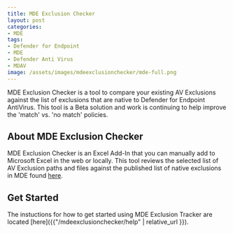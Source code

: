 ```yaml
---
title: MDE Exclusion Checker
layout: post
categories:
- MDE
tags:
- Defender for Endpoint
- MDE
- Defender Anti Virus
- MDAV
image: /assets/images/mdeexclusionchecker/mde-full.png
---
```

MDE Exclusion Checker is a tool to compare your existing AV Exclusions against the list of exclusions that are native to Defender for Endpoint AntiVirus.  This tool is a Beta solution and work is continuing to help improve the 'match' vs. 'no match' policies.
<!--more-->

## About MDE Exclusion Checker
MDE Exclusion Checker is an Excel Add-In that you can manually add to Microsoft Excel in the web or locally. This tool reviews the selected list of AV Exclusion paths and files against the published list of native exclusions in MDE found [here](https://docs.microsoft.com/en-us/microsoft-365/security/defender-endpoint/configure-server-exclusions-microsoft-defender-antivirus?view=o365-worldwide).

## Get Started
The instuctions for how to get started using MDE Exclusion Tracker are located [here]({{"/mdeexclusionchecker/help" | relative_url }}).